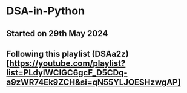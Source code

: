 # DSA-in-Python
## Started on 29th May 2024
## Following this playlist (DSAa2z)[https://youtube.com/playlist?list=PLdylWCIGC6gcF_D5CDq-a9zWR74Ek9ZCH&si=qN55YLJOESHzwgAP]
